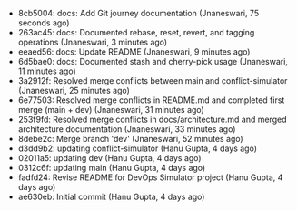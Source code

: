 - 8cb5004: docs: Add Git journey documentation (Jnaneswari, 75 seconds ago)
- 263ac45: docs: Documented rebase, reset, revert, and tagging operations (Jnaneswari, 3 minutes ago)
- eeaed56: docs: Update README (Jnaneswari, 9 minutes ago)
- 6d5bae0: docs: Documented stash and cherry-pick usage (Jnaneswari, 11 minutes ago)
- 3a2912f: Resolved merge conflicts between main and conflict-simulator (Jnaneswari, 25 minutes ago)
- 6e77503: Resolved merge conflicts in README.md and completed first merge (main + dev) (Jnaneswari, 31 minutes ago)
- 253f9fd: Resolved merge conflicts in docs/architecture.md and merged architecture documentation (Jnaneswari, 33 minutes ago)
- 8debe2c: Merge branch 'dev' (Jnaneswari, 52 minutes ago)
- d3dd9b2: updating conflict-simulator (Hanu Gupta, 4 days ago)
- 02011a5: updating dev (Hanu Gupta, 4 days ago)
- 0312c6f: updating main (Hanu Gupta, 4 days ago)
- fadfd24: Revise README for DevOps Simulator project (Hanu Gupta, 4 days ago)
- ae630eb: Initial commit (Hanu Gupta, 4 days ago)